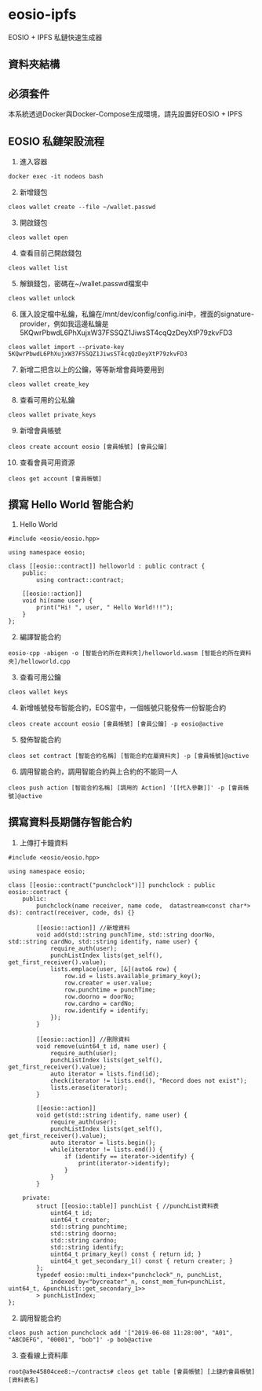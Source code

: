 # eosio-ipfs
EOSIO + IPFS 私鏈快速生成器

## 資料夾結構

## 必須套件
本系統透過Docker與Docker-Compose生成環境，請先設置好EOSIO + IPFS

## EOSIO 私鏈架設流程
1. 進入容器
```
docker exec -it nodeos bash
```

2. 新增錢包
```
cleos wallet create --file ~/wallet.passwd
```

3. 開啟錢包
```
cleos wallet open
```

4. 查看目前己開啟錢包
```
cleos wallet list
```

5. 解鎖錢包，密碼在~/wallet.passwd檔案中
```
cleos wallet unlock
```

6. 匯入設定檔中私鑰，私鑰在/mnt/dev/config/config.ini中，裡面的signature-provider，例如我這邊私鑰是5KQwrPbwdL6PhXujxW37FSSQZ1JiwsST4cqQzDeyXtP79zkvFD3
```
cleos wallet import --private-key 5KQwrPbwdL6PhXujxW37FSSQZ1JiwsST4cqQzDeyXtP79zkvFD3
```

7. 新增二把含以上的公鑰，等等新增會員時要用到
```
cleos wallet create_key
```

8. 查看可用的公私鑰
```
cleos wallet private_keys
```

9. 新增會員帳號
```
cleos create account eosio [會員帳號] [會員公鑰]
```

10. 查看會員可用資源
```
cleos get account [會員帳號]
```

## 撰寫 Hello World 智能合約
1. Hello World
```
#include <eosio/eosio.hpp>

using namespace eosio;

class [[eosio::contract]] helloworld : public contract {
    public:
        using contract::contract;

    [[eosio::action]]
    void hi(name user) {
        print("Hi! ", user, " Hello World!!!");
    }
};
```

2. 編譯智能合約
```
eosio-cpp -abigen -o [智能合約所在資料夾]/helloworld.wasm [智能合約所在資料夾]/helloworld.cpp
```

3. 查看可用公鑰
```
cleos wallet keys
```

4. 新增帳號發布智能合約，EOS當中，一個帳號只能發佈一份智能合約
```
cleos create account eosio [會員帳號] [會員公鑰] -p eosio@active
```

5. 發佈智能合約
```
cleos set contract [智能合約名稱] [智能合約在屬資料夾] -p [會員帳號]@active
```

6. 調用智能合約，調用智能合約與上合約的不能同一人
```
cleos push action [智能合約名稱] [調用的 Action] '[[代入參數]]' -p [會員帳號]@active
```

## 撰寫資料長期儲存智能合約
1. 上傳打卡鐘資料
```
#include <eosio/eosio.hpp>

using namespace eosio;

class [[eosio::contract("punchclock")]] punchclock : public eosio::contract {
	public:
		punchclock(name receiver, name code,  datastream<const char*> ds): contract(receiver, code, ds) {}

		[[eosio::action]] //新增資料
		void add(std::string punchTime, std::string doorNo, std::string cardNo, std::string identify, name user) {
			require_auth(user);
			punchListIndex lists(get_self(), get_first_receiver().value);
			lists.emplace(user, [&](auto& row) {
				row.id = lists.available_primary_key();
				row.creater = user.value;
				row.punchtime = punchTime;
				row.doorno = doorNo;
				row.cardno = cardNo;
				row.identify = identify;
			});
		}

		[[eosio::action]] //刪除資料
		void remove(uint64_t id, name user) {
			require_auth(user);
			punchListIndex lists(get_self(), get_first_receiver().value);
			auto iterator = lists.find(id);
			check(iterator != lists.end(), "Record does not exist");
			lists.erase(iterator);
		}
		
		[[eosio::action]]
		void get(std::string identify, name user) {
		    require_auth(user);
		    punchListIndex lists(get_self(), get_first_receiver().value);
		    auto iterator = lists.begin();
		    while(iterator != lists.end()) {
		        if (identify == iterator->identify) {
		            print(iterator->identify);
		        }
		    }
		}

	private:
		struct [[eosio::table]] punchList { //punchList資料表
			uint64_t id;
			uint64_t creater;
			std::string punchtime;
			std::string doorno;
			std::string cardno;
			std::string identify;
			uint64_t primary_key() const { return id; }
			uint64_t get_secondary_1() const { return creater; }
		};
		typedef eosio::multi_index<"punchclock"_n, punchList,
		    indexed_by<"bycreater"_n, const_mem_fun<punchList, uint64_t, &punchList::get_secondary_1>>
		> punchListIndex;
};
```

2. 調用智能合約
```
cleos push action punchclock add '["2019-06-08 11:28:00", "A01", "ABCDEFG", "00001", "bob"]' -p bob@active
```

3. 查看線上資料庫
```
root@a9e45804cee8:~/contracts# cleos get table [會員帳號] [上鏈的會員帳號] [資料表名]
```

